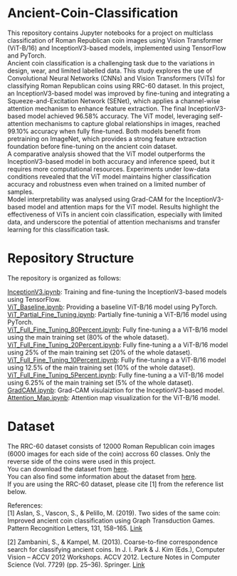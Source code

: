 # Ancient-Coin-Classification
This repository contains Jupyter notebooks for a project on multiclass classification of Roman Republican coin images using Vision Transformer (ViT-B/16) and InceptionV3-based models, implemented using TensorFlow and PyTorch.  
Ancient coin classification is a challenging task due to the variations in design, wear, and limited labelled data. This study explores the use of Convolutional Neural Networks (CNNs) and Vision Transformers (ViTs) for classifying Roman Republican coins using RRC-60 dataset. In this project, an InceptionV3-based model was improved by fine-tuning and integrating a Squeeze-and-Excitation Network (SENet), which applies a channel-wise attention mechanism to enhance feature extraction. The final InceptionV3-based model achieved 96.58% accuracy. The ViT model, leveraging self-attention mechanisms to capture global relationships in images, reached 99.10% accuracy when fully fine-tuned. Both models benefit from pretraining on ImageNet, which provides a strong feature extraction foundation before fine-tuning on the ancient coin dataset.  
A comparative analysis showed that the ViT model outperforms the InceptionV3-based model in both accuracy and inference speed, but it requires more computational resources. Experiments under low-data conditions revealed that the ViT model maintains higher classification accuracy and robustness even when trained on a limited number of samples.  
Model interpretability was analysed using Grad-CAM for the InceptionV3-based model and attention maps for the ViT model. Results highlight the effectiveness of ViTs in ancient coin classification, especially with limited data, and underscore the potential of attention mechanisms and transfer learning for this classification task.

# Repository Structure
The repository is organized as follows:

[InceptionV3.ipynb](https://github.com/AliSafaeii/Ancient-Coin-Classification/blob/main/InceptionV3.ipynb): Training and fine-tuning the InceptionV3-based models using TensorFlow.  
[ViT_Baseline.ipynb](https://github.com/AliSafaeii/Ancient-Coin-Classification/blob/main/ViT_Baseline.ipynb): Providing a baseline ViT-B/16 model using PyTorch.  
[ViT_Partial_Fine_Tuning.ipynb](https://github.com/AliSafaeii/Ancient-Coin-Classification/blob/main/ViT_Partial_Fine_Tuning.ipynb): Partially fine-tuninig a ViT-B/16 model using PyTorch.  
[ViT_Full_Fine_Tuning_80Percent.ipynb](https://github.com/AliSafaeii/Ancient-Coin-Classification/blob/main/ViT_Full_Fine_Tuning_80Percent.ipynb): Fully fine-tuning a a ViT-B/16 model using the main training set (80% of the whole dataset).  
[ViT_Full_Fine_Tuning_20Percent.ipynb](https://github.com/AliSafaeii/Ancient-Coin-Classification/blob/main/ViT_Full_Fine_Tuning_20Percent.ipynb): Fully fine-tuning a a ViT-B/16 model using 25% of the main training set (20% of the whole dataset).  
[ViT_Full_Fine_Tuning_10Percent.ipynb](https://github.com/AliSafaeii/Ancient-Coin-Classification/blob/main/ViT_Full_Fine_Tuning_10Percent.ipynb): Fully fine-tuning a a ViT-B/16 model using 12.5% of the main training set (10% of the whole dataset).  
[ViT_Full_Fine_Tuning_5Percent.ipynb](https://github.com/AliSafaeii/Ancient-Coin-Classification/blob/main/ViT_Full_Fine_Tuning_5Percent.ipynb): Fully fine-tuning a a ViT-B/16 model using 6.25% of the main training set (5% of the whole dataset).  
[GradCAM.ipynb](https://github.com/AliSafaeii/Ancient-Coin-Classification/blob/main/GradCAM.ipynb): Grad-CAM visulaiztion for the InceptionV3-based model.  
[Attention_Map.ipynb](https://github.com/AliSafaeii/Ancient-Coin-Classification/blob/main/Attention_Map.ipynb): Attention map visualization for the ViT-B/16 model.

# Dataset
The RRC-60 dataset consists of 12000 Roman Republican coin images (6000 images for each side of the coin) accross 60 classes. Only the reverse side of the coins were used in this project.  
You can download the dataset from [here](https://drive.google.com/file/d/1aG90R_09rUe1S0qXrs3cmFnLMm9jywMU/view?usp=sharing).  
You can also find some information about the dataset from [here](https://github.com/siinem/RRC-60).  
If you are using the RRC-60 dataset, please cite [1] from the reference list below.

References:  
[1] Aslan, S., Vascon, S., & Pelillo, M. (2019). Two sides of the same coin: Improved ancient coin classification using Graph Transduction Games. Pattern Recognition Letters, 131, 158–165. [Link](https://doi.org/10.1016/j.patrec.2019.12.007)  

  
[2] Zambanini, S., & Kampel, M. (2013). Coarse-to-fine correspondence search for classifying ancient coins. In J. I. Park & J. Kim (Eds.), Computer Vision – ACCV 2012 Workshops. ACCV 2012. Lecture Notes in Computer Science (Vol. 7729) (pp. 25–36). Springer. [Link](https://doi.org/10.1007/978-3-642-37484-5_3)  
